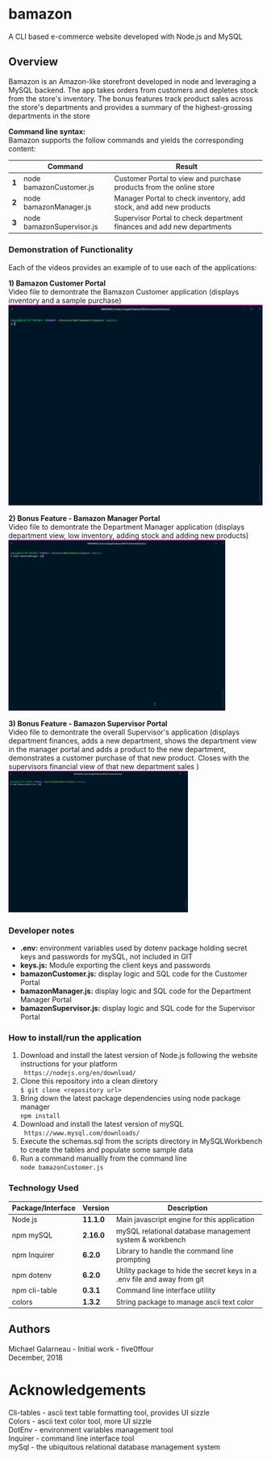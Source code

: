 # bamazon  
A CLI based e-commerce website developed with Node.js and MySQL  

## Overview  
Bamazon is an Amazon-like storefront developed in node and leveraging a MySQL backend. The app takes orders from customers and depletes stock from the store's inventory. The bonus features track product sales across the store's departments and  provides a summary of the highest-grossing departments in the store  

__Command line syntax:__   
Bamazon supports the follow commands and yields the corresponding content:  
  
|       | Command           | Result                                       |
| ----- | ----------------- | -------------------------------------------- |
| __1__ | node bamazonCustomer.js | Customer Portal to view and purchase products from the online store |
| __2__ | node bamazonManager.js  | Manager Portal to check inventory, add stock, and add new products  |
| __3__ | node bamazonSupervisor.js  | Supervisor Portal to check department finances and add new departments |

### Demonstration of Functionality  
  
Each of the videos provides an example of to use each of the applications:  
  
__1) Bamazon Customer Portal__     
  Video file to demontrate the Bamazon Customer application (displays inventory and a sample purchase)   
![node bamazonCustomer.js](./assets/images/example-customer.gif)  
  
__2) Bonus Feature - Bamazon Manager Portal__    
  Video file to demontrate the Department Manager application  (displays department view, low inventory, adding stock and adding new products)  
![node bamazonManager.js](./assets/images/example-manager.gif)  
   
__3) Bonus Feature - Bamazon Supervisor Portal__  
  Video file to demontrate the overall Supervisor's application  (displays department finances, adds a new department, shows the department view in the manager portal and adds a product to the new department, demonstrates a customer purchase of that new product.  Closes with the supervisors financial view of that new department sales )  
![node bamazonSupervisor.js](./assets/images/example-supervisor.gif)  
  
### Developer notes  
- **.env:**  environment variables used by dotenv package holding secret keys and passwords for mySQL, not included in GIT  
- **keys.js:**  Module exporting the client keys and passwords  
- **bamazonCustomer.js:** display logic and SQL code for the Customer Portal   
- **bamazonManager.js:** display logic and SQL code for the Department Manager Portal   
- **bamazonSupervisor.js:** display logic and SQL code for the Supervisor Portal  
 
 ### How to install/run the application  
1. Download and install the latest version of Node.js following the website instructions for your platform  
   ` https://nodejs.org/en/download/`   
2. Clone this repository into a clean diretory  
   `$ git clone <repository url>`  
3. Bring down the latest package dependencies using node package manager  
   `npm install`  
4. Download and install the latest version of mySQL  
   ` https://www.mysql.com/downloads/`   
5. Execute the schemas.sql from the scripts directory in MySQLWorkbench to create the tables and populate some sample data  
6. Run a command manuallly from the command line  
   `node bamazonCustomer.js`  
  
### Technology Used  
    
| Package/Interface | Version     | Description                                                              |
| ----------------- | ----------- | ------------------------------------------------------------------------ |
| Node.js           | __11.1.0__  | Main javascript engine for this application                              |
| npm mySQL         | __2.16.0__  | mySQL relational database management system & workbench                  |
| npm Inquirer      | __6.2.0__   | Library to handle the command line prompting                             |
| npm dotenv        | __6.2.0__   | Utility package to hide the secret keys in a .env file and away from git |
| npm cli-table     | __0.3.1__   | Command line interface utility                                           |
| colors            | __1.3.2__   | String package to manage ascii text color                                |

## Authors  
Michael Galarneau - Initial work - five0ffour  
December, 2018  

# Acknowledgements  
Cli-tables - ascii text table formatting tool, provides UI sizzle  
Colors - ascii text color tool, more UI sizzle  
DotEnv - environment variables management tool  
Inquirer - command line interface tool  
mySql - the ubiquitous relational database management system  
